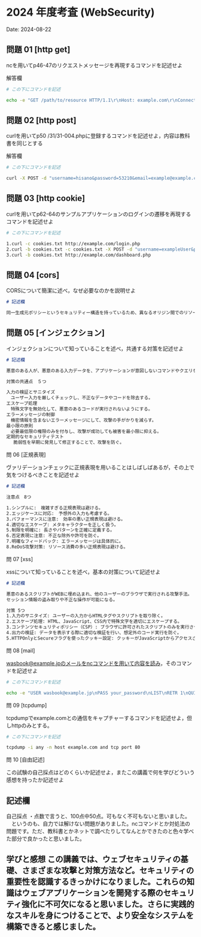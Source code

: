 # 2024 年度考査 (WebSecurity)

Date: 2024-08-22

## 問題 01 [http get]

ncを用いてp46-47のリクエストメッセージを再現するコマンドを記述せよ

解答欄

```bash
# この下にコマンドを記述

echo -e "GET /path/to/resource HTTP/1.1\r\nHost: example.com\r\nConnection: close\r\n\r\n" | nc example.com 80

```

## 問題 02 [http post]

curlを用いてp50 /31/31-004.phpに登録するコマンドを記述せよ，内容は教科書を同じとする

解答欄

```bash
# この下にコマンドを記述

curl -X POST -d "username=hisano&password=53210&email=example@example.com" http://example.com/31/31-004.php

```
## 問題 03 [http cookie]

curlを用いてp62-64のサンプルアプリケーションのログインの遷移を再現するコマンドを記述せよ


```bash
# この下にコマンドを記述

1.curl -c cookies.txt http://example.com/login.php
2.curl -b cookies.txt -c cookies.txt -X POST -d "username=exampleUser&password=examplePass" http://example.com/login.php
3.curl -b cookies.txt http://example.com/dashboard.php

```
## 問題 04 [cors]

CORSについて簡潔に述べ，なぜ必要なのかを説明せよ

```md
# 記述欄

同一生成元ポリシーというセキュリティー構造を持っているため、異なるオリジン間でのリソースの読み込みや操作を制限し、XSSやCSRFなどの攻撃に対する脆弱性を防ぐ役割があるから。

```
## 問題 05 [インジェクション]

インジェクションについて知っていることを述べ，共通する対策を記述せよ

```md
# 記述欄

悪意のある人が、悪意のある入力データを、アプリケーションが意図しないコマンドやクエリを実行する攻撃手法。手法はさまざまで。私が知っているのは、2つ。1つはSQLインジェクション、SQLクエリに不正なコードを挿入し、データベースを操作する。2つ目、XSSインジェクション、悪意のあるスクリプトを他のユーザーに実行させる。

対策の共通点　５つ

入力の検証とサニタイズ
　ユーザー入力を厳しくチェックし、不正なデータやコードを除去する。
エスケープ処理
　特殊文字を無効化して、悪意のあるコードが実行されないようにする。
エラーメッセージの制御
　機密情報を含まないエラーメッセージにして、攻撃の手がかりを減らす。
最小限の原則
　必要最低限の権限のみを付与し、攻撃が成功しても被害を最小限に抑える。
定期的なセキュリティテスト
　 脆弱性を早期に発見して修正することで、攻撃を防ぐ。
```
問 06 [正規表現]

ヴァリデーションチェックに正規表現を用いることはしばしばあるが，その上で気をつけるべきことを記述せよ

```md
# 記述欄

注意点　8つ

1.シンプルに:　複雑すぎる正規表現は避ける。
2.エッジケースに対応:　予想外の入力も考慮する。
3.パフォーマンスに注意:　効率の悪い正規表現は避ける。
4.適切なエスケープ: メタキャラクターを正しく扱う。
5.制限を明確に: 長さやパターンを正確に定義する。
6.否定表現に注意: 不正な除外や許可を防ぐ。
7.明確なフィードバック: エラーメッセージは具体的に。
8.ReDoS攻撃対策: リソース消費の多い正規表現は避ける。

```
問 07 [xss]

xssについて知っていることを述べ，基本の対策について記述せよ

```md
# 記述欄

悪意のあるスクリプトがWEBに埋め込まれ、他のユーザーのブラウザで実行される攻撃手法。
セッション情報の盗み取りや不正な操作が可能になる。

対策 5つ
1.入力のサニタイズ: ユーザーの入力からHTMLタグやスクリプトを取り除く。
2.エスケープ処理: HTML、JavaScript、CSS内で特殊文字を適切にエスケープする。
3.コンテンツセキュリティポリシー（CSP）: ブラウザに許可されたスクリプトのみを実行させるポリシーを設定する。
4.出力の検証: データを表示する際に適切な検証を行い、想定外のコード実行を防ぐ。
5.HTTPOnlyとSecureフラグを使ったクッキー設定: クッキーがJavaScriptからアクセスされないように設定する。


```
問 08 [mail]

wasbook@example.jpのメールをncコマンドを用いて内容を読み，そのコマンドを記述せよ

```bash
# この下にコマンドを記述

echo -e "USER wasbook@example.jp\nPASS your_password\nLIST\nRETR 1\nQUIT" | nc mail.example.jp 110

```
問 09 [tcpdump]

tcpdumpでexample.comとの通信をキャプチャーするコマンドを記述せよ，但しhttpのみとする。

```bash
# この下にコマンドを記述

tcpdump -i any -n host example.com and tcp port 80

```
問 10 [自由記述]

この試験の自己採点はどのくらいか記述せよ，またこの講義で何を学びどういう感想を持ったか記述せよ

記述欄
------------------------------------------

自己採点
・点数で言うと、100点中50点。可もなく不可もないと思いました。
　というのも、自力では解けない問題がありました。ncコマンドとか対処法の問題です。ただ、教科書とかネットで調べたりしてなんとかできたのと色々学べた部分で良かったと思いました。

学びと感想
この講義では、ウェブセキュリティの基礎、さまざまな攻撃と対策方法など。セキュリティの重要性を認識するきっかけになりました。これらの知識はウェブアプリケーションを開発する際のセキュリティ強化に不可欠になると思いました。さらに実践的なスキルを身につけることで、より安全なシステムを構築できると感じました。
------------------------------------------
